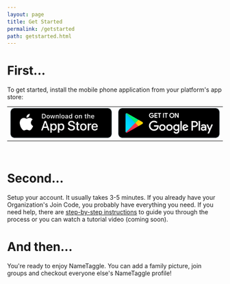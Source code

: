 ```yaml
---
layout: page
title: Get Started
permalink: /getstarted
path: getstarted.html
---
```


<h1 class="perm-marker">First...</h1>
To get started, install the mobile phone application from your platform's app store:

<table>
<tr>
<td><a href="https://apps.apple.com/us/app/nametaggle/id1479297455"><img src ="./assets/download-app-store.png"></a></td>
<td><a href="https://play.google.com/store/apps/details?id=com.nametaggle.nametaggle&hl=en_US"><img src ="./assets/download-google-play.png"></a></td>
</tr>
</table>

<br>
<h1 class="perm-marker">Second...</h1>
Setup your account.  It usually takes 3-5 minutes. If you already have your Organization's Join Code, you probably have everything you need.  If you need help, there are <a href="/procedures/010-NewUserSignup/">step-by-step instructions</a> to guide you through the process or you can watch a tutorial video (coming soon).

<br>
<h1 class="perm-marker">And then...</h1>
You're ready to enjoy NameTaggle.  You can add a family picture, join groups and checkout everyone else's NameTaggle profile!
